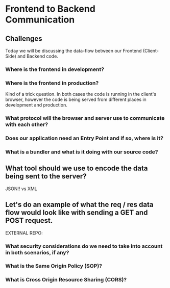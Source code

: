 # Frontend to Backend Communication

## Challenges

Today we will be discussing the data-flow between our Frontend (Client-Side) and Backend code.

### Where is the frontend in development?

### Where is the frontend in production?
Kind of a trick question. In both cases the code is running in the client's browser, however the code is being served from different places in development and production.

### What protocol will the browser and server use to communicate with each other?

### Does our application need an Entry Point and if so, where is it?

### What is a bundler and what is it doing with our source code?

## What tool should we use to encode the data being sent to the server?
JSON!! vs XML

## Let's do an example of what the req / res data flow would look like with sending a GET and POST request.


EXTERNAL REPO:

### What security considerations do we need to take into account in both scenarios, if any?

### What is the Same Origin Policy (SOP)?

### What is Cross Origin Resource Sharing (CORS)?
